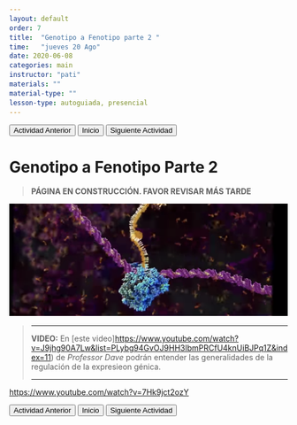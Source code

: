 ```yaml
---
layout: default
order: 7
title:  "Genotipo a Fenotipo parte 2 "
time:   "jueves 20 Ago"
date: 2020-06-08
categories: main
instructor: "pati"
materials: ""
material-type: ""
lesson-type: autoguiada, presencial
---
```

<a href="https://pesalerno.github.io/genetica-ago-2020/main/2020/08/01/6_geno-feno-1.html"><button>Actividad Anterior</button></a>		<a href="https://pesalerno.github.io/genetica-ago-2020/"><button>Inicio</button></a>    <a href="https://pesalerno.github.io/genetica-ago-2020/main/2020/08/01/8_alineamiento.html"><button>Siguiente Actividad</button></a>

# Genotipo a Fenotipo Parte 2

>**PÁGINA EN CONSTRUCCIÓN. FAVOR REVISAR MÁS TARDE**

![](https://github.com/pesalerno/genetica-ago-2020/blob/master/files/transcription.png?raw=true)<br>

>-------------------
>**VIDEO:** En [este video]https://www.youtube.com/watch?v=J9jhg90A7Lw&list=PLybg94GvOJ9HH3IbmPRCfU4knUiBJPq1Z&index=11) de *Professor Dave* podrán entender las generalidades de la regulación de la expresieon génica. 
>
>--------------------------



https://www.youtube.com/watch?v=7Hk9jct2ozY




<a href="https://pesalerno.github.io/genetica-ago-2020/main/2020/08/01/6_geno-feno-1.html"><button>Actividad Anterior</button></a>		<a href="https://pesalerno.github.io/genetica-ago-2020/"><button>Inicio</button></a>    <a href="https://pesalerno.github.io/genetica-ago-2020/main/2020/08/01/8_alineamiento.html"><button>Siguiente Actividad</button></a>

